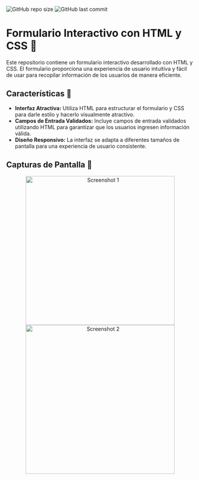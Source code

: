 ![GitHub repo size](https://img.shields.io/github/repo-size/KevinJG994/Formulario) ![GitHub last commit](https://img.shields.io/github/last-commit/KevinJG994/Formulario)

# Formulario Interactivo con HTML y CSS 📝

Este repositorio contiene un formulario interactivo desarrollado con HTML y CSS. El formulario proporciona una experiencia de usuario intuitiva y fácil de usar para recopilar información de los usuarios de manera eficiente.

## Características 🌟

- **Interfaz Atractiva:** Utiliza HTML para estructurar el formulario y CSS para darle estilo y hacerlo visualmente atractivo.
- **Campos de Entrada Validados:** Incluye campos de entrada validados utilizando HTML para garantizar que los usuarios ingresen información válida.
- **Diseño Responsivo:** La interfaz se adapta a diferentes tamaños de pantalla para una experiencia de usuario consistente.


 ## Capturas de Pantalla 📸
 
<div align="center">
    <img src="https://github.com/KevinJG994/Formulario/assets/96546093/20dac711-9d71-4d1e-8eba-b0f4e1b8a826" alt="Screenshot 1" width="400"/>
    <img src="https://github.com/KevinJG994/Formulario/assets/96546093/34fc3ad0-4c41-41db-84f9-ed901c86970b" alt="Screenshot 2" width="400"/>
</div>
